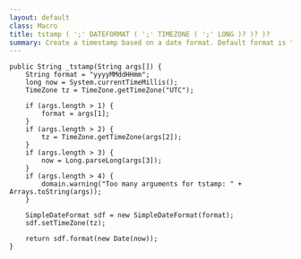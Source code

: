 ```yaml
---
layout: default
class: Macro
title: tstamp ( ';' DATEFORMAT ( ';' TIMEZONE ( ';' LONG )? )? )?
summary: Create a timestamp based on a date format. Default format is "yyyyMMddHHmm" 
---
```


	public String _tstamp(String args[]) {
		String format = "yyyyMMddHHmm";
		long now = System.currentTimeMillis();
		TimeZone tz = TimeZone.getTimeZone("UTC");

		if (args.length > 1) {
			format = args[1];
		}
		if (args.length > 2) {
			tz = TimeZone.getTimeZone(args[2]);
		}
		if (args.length > 3) {
			now = Long.parseLong(args[3]);
		}
		if (args.length > 4) {
			domain.warning("Too many arguments for tstamp: " + Arrays.toString(args));
		}

		SimpleDateFormat sdf = new SimpleDateFormat(format);
		sdf.setTimeZone(tz);

		return sdf.format(new Date(now));
	}
